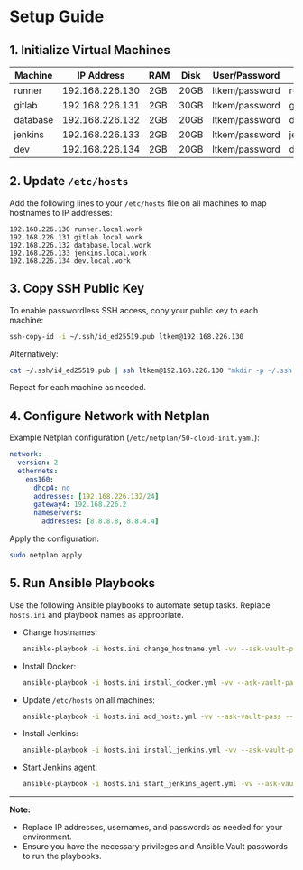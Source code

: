 # Setup Guide

## 1. Initialize Virtual Machines

| Machine   | IP Address        | RAM | Disk | User/Password   | Domain                |
|-----------|-------------------|-----|------|-----------------|-----------------------|
| runner    | 192.168.226.130   | 2GB | 20GB | ltkem/password  | runner.local.work     |
| gitlab    | 192.168.226.131   | 2GB | 30GB | ltkem/password  | gitlab.local.work     |
| database  | 192.168.226.132   | 2GB | 20GB | ltkem/password  | database.local.work   |
| jenkins   | 192.168.226.133   | 2GB | 20GB | ltkem/password  | jenkins.local.work    |
| dev       | 192.168.226.134   | 2GB | 20GB | ltkem/password  | dev.local.work        |

## 2. Update `/etc/hosts`

Add the following lines to your `/etc/hosts` file on all machines to map hostnames to IP addresses:

```text
192.168.226.130 runner.local.work
192.168.226.131 gitlab.local.work
192.168.226.132 database.local.work
192.168.226.133 jenkins.local.work
192.168.226.134 dev.local.work
```

## 3. Copy SSH Public Key

To enable passwordless SSH access, copy your public key to each machine:

```bash
ssh-copy-id -i ~/.ssh/id_ed25519.pub ltkem@192.168.226.130
```
Alternatively:
```bash
cat ~/.ssh/id_ed25519.pub | ssh ltkem@192.168.226.130 "mkdir -p ~/.ssh && cat >> ~/.ssh/authorized_keys"
```

Repeat for each machine as needed.

## 4. Configure Network with Netplan

Example Netplan configuration (`/etc/netplan/50-cloud-init.yaml`):

```yaml
network:
  version: 2
  ethernets:
    ens160:
      dhcp4: no
      addresses: [192.168.226.132/24]
      gateway4: 192.168.226.2
      nameservers:
        addresses: [8.8.8.8, 8.8.4.4]
```

Apply the configuration:

```bash
sudo netplan apply
```

## 5. Run Ansible Playbooks

Use the following Ansible playbooks to automate setup tasks. Replace `hosts.ini` and playbook names as appropriate.

- Change hostnames:
  ```bash
  ansible-playbook -i hosts.ini change_hostname.yml -vv --ask-vault-pass --ask-become-pass
  ```

- Install Docker:
  ```bash
  ansible-playbook -i hosts.ini install_docker.yml -vv --ask-vault-pass --ask-become-pass
  ```

- Update `/etc/hosts` on all machines:
  ```bash
  ansible-playbook -i hosts.ini add_hosts.yml -vv --ask-vault-pass --ask-become-pass
  ```

- Install Jenkins:
  ```bash
  ansible-playbook -i hosts.ini install_jenkins.yml -vv --ask-vault-pass --ask-become-pass
  ```

- Start Jenkins agent:
  ```bash
  ansible-playbook -i hosts.ini start_jenkins_agent.yml -vv --ask-vault-pass --ask-become-pass
  ```

---

**Note:**  
- Replace IP addresses, usernames, and passwords as needed for your environment.
- Ensure you have the necessary privileges and Ansible Vault passwords to run the playbooks.
